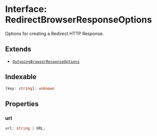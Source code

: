 # Interface: RedirectBrowserResponseOptions

Options for creating a Redirect HTTP Response.

## Extends

- [`OutgoingBrowserResponseOptions`](../../OutgoingBrowserResponse/interfaces/OutgoingBrowserResponseOptions.md)

## Indexable

```ts
[key: string]: unknown
```

## Properties

### url

```ts
url: string | URL;
```
